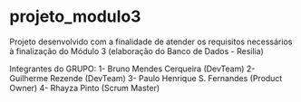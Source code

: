 # projeto_modulo3
Projeto desenvolvido com a finalidade de atender os requisitos necessários à finalização do Módulo 3 (elaboração do Banco de Dados - Resilia)

Integrantes do GRUPO:
1- Bruno Mendes Cerqueira (DevTeam)
2- Guilherme Rezende (DevTeam) 
3- Paulo Henrique S. Fernandes (Product Owner)
4- Rhayza Pinto (Scrum Master)

